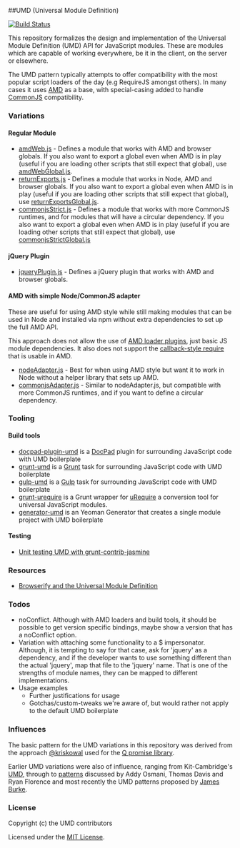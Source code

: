 ##UMD (Universal Module Definition)

[![Build Status](https://travis-ci.org/umdjs/umd.svg)](https://travis-ci.org/umdjs/umd)

This repository formalizes the design and implementation of the Universal Module Definition (UMD) API for JavaScript modules. These are modules which are capable of working everywhere, be it in the client, on the server or elsewhere.

The UMD pattern typically attempts to offer compatibility with the most popular script loaders of the day (e.g RequireJS amongst others). In many cases it uses [AMD](https://github.com/amdjs/amdjs-api/wiki/AMD) as a base, with special-casing added to handle [CommonJS](http://wiki.commonjs.org/wiki/CommonJS) compatibility.

### Variations

#### Regular Module

* [amdWeb.js](https://github.com/umdjs/umd/blob/master/templates/amdWeb.js) -
  Defines a module that works with AMD and browser globals. If you also want
  to export a global even when AMD is in play (useful if you are loading other
  scripts that still expect that global), use
  [amdWebGlobal.js](https://github.com/umdjs/umd/blob/master/templates/amdWebGlobal.js).
* [returnExports.js](https://github.com/umdjs/umd/blob/master/templates/returnExports.js) -
  Defines a module that works in Node, AMD and browser globals. If you also want
  to export a global even when AMD is in play (useful if you are loading other
  scripts that still expect that global), use
  [returnExportsGlobal.js](https://github.com/umdjs/umd/blob/master/templates/returnExportsGlobal.js).
* [commonjsStrict.js](https://github.com/umdjs/umd/blob/master/templates/commonjsStrict.js) -
  Defines a module that works with more CommonJS runtimes, and for modules that
  will have a circular dependency. If you also want
  to export a global even when AMD is in play (useful if you are loading other
  scripts that still expect that global), use
  [commonjsStrictGlobal.js](https://github.com/umdjs/umd/blob/master/templates/commonjsStrictGlobal.js)

#### jQuery Plugin

* [jqueryPlugin.js](https://github.com/umdjs/umd/blob/master/templates/jqueryPlugin.js) -
  Defines a jQuery plugin that works with AMD and browser globals.

#### AMD with simple Node/CommonJS adapter

These are useful for using AMD style while still making modules that can be
used in Node and installed via npm without extra dependencies to set up the
full AMD API.

This approach does not allow the use of [AMD loader plugins](https://github.com/amdjs/amdjs-api/wiki/Loader-Plugins),
just basic JS module dependencies. It also does not support the
[callback-style require](https://github.com/amdjs/amdjs-api/wiki/require) that
is usable in AMD.

* [nodeAdapter.js](https://github.com/umdjs/umd/blob/master/templates/nodeAdapter.js) -
  Best for when using AMD style but want it to work in Node without a helper library
  that sets up AMD.
* [commonjsAdapter.js](https://github.com/umdjs/umd/blob/master/templates/commonjsAdapter.js) -
  Similar to nodeAdapter.js, but compatible with more CommonJS runtimes, and if
  you want to define a circular dependency.

### Tooling

#### Build tools

* [docpad-plugin-umd](https://github.com/docpad/docpad-plugin-umd) is a [DocPad](http://docpad.org) plugin for surrounding JavaScript code with UMD boilerplate
* [grunt-umd](https://github.com/alexlawrence/grunt-umd) is a [Grunt](http://gruntjs.com) task for surrounding JavaScript code with UMD boilerplate
* [gulp-umd](https://github.com/eduardolundgren/gulp-umd) is a [Gulp](http://gulpjs.com/) task for surrounding JavaScript code with UMD boilerplate
* [grunt-urequire](https://github.com/aearly/grunt-urequire) is a Grunt wrapper for [uRequire](https://github.com/anodynos/uRequire) a conversion tool for universal JavaScript modules.
* [generator-umd](https://github.com/ruyadorno/generator-umd) is an Yeoman Generator that creates a single module project with UMD boilerplate


#### Testing

* [Unit testing UMD with grunt-contrib-jasmine](http://stackoverflow.com/questions/16940548/grunt-test-for-umd)

### Resources

* [Browserify and the Universal Module Definition](http://dontkry.com/posts/code/browserify-and-the-universal-module-definition.html)

### Todos

* noConflict. Although with AMD loaders and build tools, it should be possible to get version specific bindings,
  maybe show a version that has a noConflict option.
* Variation with attaching some functionality to a $ impersonator. Although, it is
tempting to say for that case, ask for 'jquery' as a dependency, and if the developer
wants to use something different than the actual 'jquery', map that file to the 'jquery' name.
That is one of the strengths of module names, they can be mapped to different implementations.
* Usage examples
    * Further justifications for usage
    * Gotchas/custom-tweaks we're aware of, but would rather not apply to the default UMD boilerplate

### Influences

The basic pattern for the UMD variations in this repository was derived from the approach [@kriskowal](https://github.com/kriskowal) used for the [Q promise library](https://github.com/kriskowal/q).

Earlier UMD variations were also of influence, ranging from Kit-Cambridge's
[UMD](https://gist.github.com/1251221), through to [patterns](https://github.com/addyosmani/jquery-plugin-patterns/issues/1) discussed by Addy Osmani, Thomas Davis and Ryan Florence and most recently the UMD patterns proposed by [James Burke](https://gist.github.com/1262861).

### License

Copyright (c) the UMD contributors

Licensed under the [MIT License](https://github.com/umdjs/umd/blob/master/LICENSE.md).
